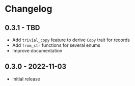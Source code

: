 # Changelog

## 0.3.1 - TBD
- Add `trivial_copy` feature to derive `Copy` trait for records
- Add `from_str` functions for several enums
- Improve documentation

## 0.3.0 - 2022-11-03
- Initial release
